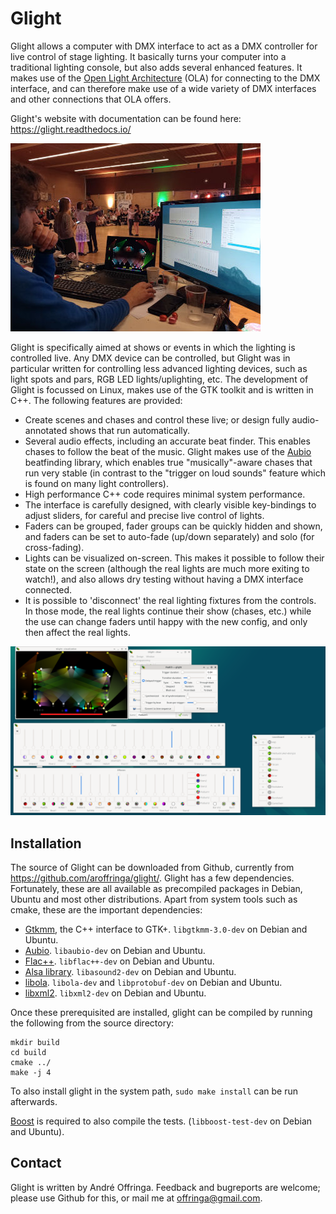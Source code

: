 # Glight
Glight allows a computer with DMX interface to act as a DMX controller for live control of stage lighting. It basically turns your computer into a traditional lighting console, but also adds several enhanced features. It makes use of the [Open Light Architecture](https://www.openlighting.org/ola/) (OLA) for connecting to the DMX interface, and can therefore make use of a wide variety of DMX interfaces and other connections that OLA offers.

Glight's website with documentation can be found here: https://glight.readthedocs.io/

<img src="https://raw.githubusercontent.com/aroffringa/glight/master/doc/NTDS-2023.jpg" alt="NTDS-2023" title="Photo of Glight in action" />

Glight is specifically aimed at shows or events in which the lighting is controlled live. Any DMX device can be controlled, but Glight was in particular written for controlling less advanced lighting devices, such as light spots and pars, RGB LED lights/uplighting, etc. The development of Glight is focussed on Linux, makes use of the GTK toolkit and is written in C++. The following features are provided:

* Create scenes and chases and control these live; or design fully audio-annotated shows that run automatically.
* Several audio effects, including an accurate beat finder. This enables chases to follow the beat of the music. Glight makes use of the [Aubio](https://aubio.org/) beatfinding library, which enables true "musically"-aware chases that run very stable (in contrast to the "trigger on loud sounds" feature which is found on many light controllers).
* High performance C++ code requires minimal system performance.
* The interface is carefully designed, with clearly visible key-bindings to adjust sliders, for careful and precise live control of lights.
* Faders can be grouped, fader groups can be quickly hidden and shown, and faders can be set to auto-fade (up/down separately) and solo (for cross-fading).
* Lights can be visualized on-screen. This makes it possible to follow their state on the screen (although the real lights are much more exiting to watch!), and also allows dry testing without having a DMX interface connected.
* It is possible to 'disconnect' the real lighting fixtures from the controls. In those mode, the real lights continue their show (chases, etc.) while the use can change faders until happy with the new config, and only then affect the real lights.

<img src="https://raw.githubusercontent.com/aroffringa/glight/master/doc/Screenshot-2023-03-11-glight-0.9.png" alt="Screenshot" title="Screenshot of Glight in action" />

## Installation
The source of Glight can be downloaded from Github, currently from https://github.com/aroffringa/glight/. Glight has a few dependencies. Fortunately, these are all available as precompiled packages in Debian, Ubuntu and most other distributions. Apart from system tools such as cmake, these are the important dependencies:

- [Gtkmm](https://www.gtkmm.org/), the C++ interface to GTK+. `libgtkmm-3.0-dev` on Debian and Ubuntu.
- [Aubio](https://aubio.org/). `libaubio-dev` on Debian and Ubuntu.
- [Flac++](https://xiph.org/flac/). `libflac++-dev` on Debian and Ubuntu.
- [Alsa library](https://www.alsa-project.org/). `libasound2-dev` on Debian and Ubuntu.
- [libola](https://www.openlighting.org/ola/). `libola-dev` and `libprotobuf-dev` on Debian and Ubuntu.
- [libxml2](http://xmlsoft.org/). `libxml2-dev` on Debian and Ubuntu.

Once these prerequisited are installed, glight can be compiled by running the following from the source directory:

    mkdir build
    cd build
    cmake ../
    make -j 4

To also install glight in the system path, `sudo make install` can be run afterwards.

[Boost](https://www.boost.org/) is required to also compile the tests. (`libboost-test-dev` on Debian and Ubuntu).

## Contact
Glight is written by André Offringa. Feedback and bugreports are welcome; please use Github for this, or mail me at offringa@gmail.com.
